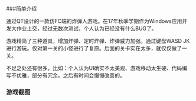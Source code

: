 ###简单介绍

通过QT设计的一款仿FC端的炸弹人游戏。在17年秋季学期作为Windows应用开发大作业上交，经过无数次测试，个人认为已经没有什么BUG了。

游戏精简了三种道具，增加炸弹、定时炸弹、炸弹威力加强。通过键盘WASD JK进行游玩。仅对第一关的小怪进行了复原。后面的关卡实在太多，就仅仅做了一关。

不足之处还有很多，比如：个人认为UI确实不太美观、游戏移动太生硬、代码编写不优雅，部分有冗余。之后有时间会慢慢改善的。

### 游戏截图


